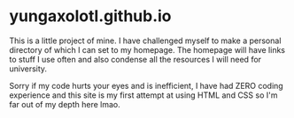 # yungaxolotl.github.io

This is a little project of mine. I have challenged myself to make a personal directory of which I can set to my homepage.
The homepage will have links to stuff I use often and also condense all the resources I will need for university.

Sorry if my code hurts your eyes and is inefficient, I have had ZERO coding experience and this site is my first attempt at using
HTML and CSS so I'm far out of my depth here lmao.
